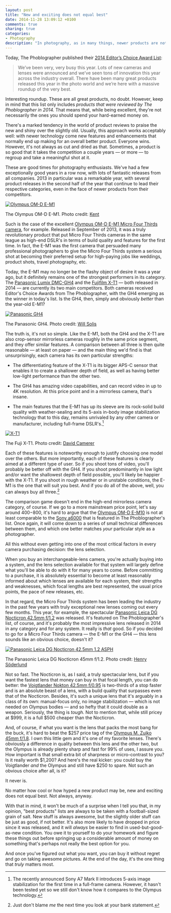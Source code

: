 ```yaml
---
layout: post
title: "New and exciting does not equal best"
date: 2014-11-28 13:09:12 +0100
comments: true
sharing: true
categories: 
- Photography
description: "In photography, as in many things, newer products are not always better."
---
```


Today, The Phoblographer published their [2014 Editor’s Choice Award List](http://www.thephoblographer.com/2014/11/28/phoblographers-2014-editors-choice-award-list/):

> We’ve been very, very busy this year. Lots of new cameras and lenses were announced and we’ve seen tons of innovation this year across the industry overall. There have been many great products released this year in the photo world and we’re here with a massive roundup of the very best.

Interesting roundup. These are all great products, no doubt. However, keep in mind that this list only includes _products that were reviewed by The Phoblographer in 2014._ That means that, while being excellent, they're not necessarily the ones you should spend your hard-earned money on. 

There's a marked tendency in the world of product reviews to praise the new and shiny over the slightly old. Usually, this approach works acceptably well: with newer technology come new features and enhancements that normally end up making for an overall better product. Everyone wins. However, it's not always as cut and dried as that. Sometimes, a product is so good that it takes the competition a couple years — or more — to regroup and take a meaningful shot at it.

These are good times for photography enthusiasts. We've had a few exceptionally good years in a row now, with lots of fantastic releases from all companies. 2013 in particular was a remarkable year, with several product releases in the second half of the year that continue to lead their respective categories, even in the face of newer products from their competitors. 

<p class="extra-width"><a href="https://www.flickr.com/photos/kentkc/14149050797" title="Olympus OM-D E-M1 by Kent, on Flickr"><img src="https://farm3.staticflickr.com/2919/14149050797_f53b24a482_h.jpg" alt="Olympus OM-D E-M1"></a></p>

<p class="photo-credit">The Olympus OM-D E-M1. Photo credit: <a href="https://www.flickr.com/photos/kentkc/">Kent</a></p>

Such is the case of the excellent [Olympus OM-D E-M1 Micro Four Thirds camera](http://www.amazon.com/gp/product/B00NGSLTBC/ref=as_li_tl?ie=UTF8&camp=1789&creative=390957&creativeASIN=B00NGSLTBC&linkCode=as2&tag=analogsens-20&linkId=AYILEIZGZDYF3JMB), for example. Released in September of 2013, it was a truly revolutionary product that put Micro Four Thirds cameras in the same league as high-end DSLR's in terms of build quality and features for the first time. In fact, the E-M1 was the first camera that persuaded many professional photographers to give the Micro Four Thirds system a serious shot at becoming their preferred setup for high-paying jobs like weddings, product shots, travel photography, etc.

Today, the E-M1 may no longer be the flashy object of desire it was a year ago, but it definitely remains one of the strongest performers in its category. The [Panasonic Lumix DMC-GH4](http://www.amazon.com/gp/product/B00I9GYG8O/ref=as_li_tl?ie=UTF8&camp=1789&creative=390957&creativeASIN=B00I9GYG8O&linkCode=as2&tag=analogsens-20&linkId=34VFQSSI2INQ46M5) and the [Fujifilm X-T1](http://www.amazon.com/gp/product/B00HYAL88W/ref=as_li_tl?ie=UTF8&camp=1789&creative=390957&creativeASIN=B00HYAL88W&linkCode=as2&tag=analogsens-20&linkId=OG2CFONST4IJI45E) — both released in 2014 — are currently its two main competitors. Both cameras received Editor's Choice Awards from The Phoblographer, with the GH4 emerging as the winner in today's list. Is the GH4, then, simply and obviously _better_ than the year-old E-M1?

<p class="extra-width"><a href="https://www.flickr.com/photos/fresh_soup/14296557895" title="Panasonic GH4 by Will Solis, on Flickr"><img src="https://farm4.staticflickr.com/3829/14296557895_1dec490df5_h.jpg" alt="Panasonic GH4"></a></p>

<p class="photo-credit">The Panasonic GH4. Photo credit: <a href="https://www.flickr.com/photos/fresh_soup/">Will Solis</a></p>

The truth is, it's not so simple. Like the E-M1, both the GH4 and the X-T1 are also crop-sensor mirrorless cameras roughly in the same price segment, and they offer similar features. A comparison between all three is then quite reasonable — at least on paper — and the main thing we'd find is that unsurprisingly, each camera has its own particular strengths:

* The differentiating feature of the X-T1 is its bigger APS-C sensor that enables it to create a shallower depth of field, as well as having better low-light performance than the other two.

* The GH4 has amazing video capabilities, and can record video in up to 4K resolution. At this price point and in a mirrorless camera, that's insane.

* The main features that the E-M1 has up its sleeve are its rock-solid build quality with weather-sealing and its 5-axis in-body image stabilization technology that to this day, remains unrivaled by any other camera or manufacturer, including full-frame DSLR's.[^camera1]

[^camera1]: The recently announced Sony A7 Mark II introduces 5-axis image stabilization for the first time in a full-frame camera. However, it hasn't been tested yet so we still don't know how it compares to the Olympus technology.

<p class="extra-width"><a href="https://www.flickr.com/photos/k100dave/13441006743" title="X-T1 by David Camerer, on Flickr"><img src="https://farm6.staticflickr.com/5322/13441006743_1df8e32b3f_h.jpg" alt="X-T1"></a></p>

<p class="photo-credit">The Fuji X-T1. Photo credit: <a href="https://www.flickr.com/photos/k100dave/">David Camerer</a></p>

Each of these features is noteworthy enough to justify choosing one model over the others. But more importantly, each of these features is clearly aimed at a different type of user. So if you shoot tons of video, you'll probably be better off with the GH4. If you shoot predominantly in low light and/or want the shallowest depth of field possible, you'll likely be happier with the X-T1. If you shoot in rough weather or in unstable conditions, the E-M1 is the one that will suit you best. And if you do all of the above, well, you can always buy all three.[^camera2]

[^camera2]: Just don't blame _me_ the next time you look at your bank statement.

The comparison game doesn't end in the high-end mirrorless camera category, of course. If we go to a more mainstream price point, let's say around $400-$800, it's hard to argue that the [Olympus OM-D E-M10](http://www.amazon.com/gp/product/B00HPQ09H6/ref=as_li_tl?ie=UTF8&camp=1789&creative=390957&creativeASIN=B00HPQ09H6&linkCode=as2&tag=analogsens-20&linkId=SRKZ2MO2PZNRPRNH) is not at least comparable to the [Sony a6000](http://www.amazon.com/gp/product/B00I8BICCG/ref=as_li_tl?ie=UTF8&camp=1789&creative=390957&creativeASIN=B00I8BICCG&linkCode=as2&tag=analogsens-20&linkId=5HKXEMLEU5FKKJTO) that is featured in The Phoblographer's list. Once again, it will come down to a series of small technical differences between them, and which one better matches _your_ particular style as a photographer.

All this without even getting into one of the most critical factors in every camera purchasing decision: the lens selection.

When you buy an interchangeable-lens camera, you're actually buying into a system, and the lens selection available for that system will largely define what you'll be able to do with it for many years to come. Before committing to a purchase, it is absolutely essential to become at least reasonably informed about which lenses are available for each system, their strengths and weaknesses, which focal lengths are best represented, the usual price points, the pace of new releases, etc.

In that regard, the Micro Four Thirds system has been leading the industry in the past few years with truly exceptional new lenses coming out every few months. This year, for example, the spectacular [Panasonic Leica DG Nocticron 42.5mm f/1.2](http://www.amazon.com/gp/product/B00HXE4GZQ/ref=as_li_tl?ie=UTF8&camp=1789&creative=390957&creativeASIN=B00HXE4GZQ&linkCode=as2&tag=analogsens-20&linkId=37PIA66A46YK5B5Q) was released. It's featured on The Phoblographer's list, of course, and it's probably the most impressive lens released in 2014 in any category and for any system. It really is _that_ good. So if you decided to go for a Micro Four Thirds camera — the E-M1 or the GH4 — this lens sounds like an obvious choice, doesn't it?

<p class="extra-width"><a href="https://www.flickr.com/photos/hrns/13167420533" title="Panasonic Leica DG Nocticron 42.5mm 1.2 ASPH by Henry Söderlund, on Flickr"><img src="https://farm8.staticflickr.com/7395/13167420533_ebfbbf3258_h.jpg" alt="Panasonic Leica DG Nocticron 42.5mm 1.2 ASPH"></a></p>

<p class="photo-credit">The Panasonic Leica DG Nocticron 45mm f/1.2. Photo credit: <a href="https://www.flickr.com/photos/hrns/">Henry Söderlund</a></p>

Not so fast. The Nocticron is, as I said, a truly spectacular lens, but if you want the fastest lens that money can buy in that focal length, you can do better: the [Voigtlander Nokton 42.5mm f/0.95](http://www.amazon.com/gp/product/B00EHG419Y/ref=as_li_tl?ie=UTF8&camp=1789&creative=390957&creativeASIN=B00EHG419Y&linkCode=as2&tag=analogsens-20&linkId=LZVW6YNS2ZX6ZVEV) is two-thirds of a stop faster and is an absolute beast of a lens, with a build quality that surpasses even that of the Nocticron. Besides, it's such a unique lens that it's arguably in a class of its own: manual-focus only, no image stabilization — which is not needed on Olympus bodies — and so hefty that it could double as a weapon. Seriously, the thing is _tough._ Not to mention that, while still pricey at $999, it is a full $500 cheaper than the Nocticron.

And, of course, if what you want is the lens that packs the most bang for the buck, it's hard to beat the $257 price tag of the [Olympus M. Zuiko 45mm f/1.8](http://www.amazon.com/gp/product/B0058G40O8/ref=as_li_tl?ie=UTF8&camp=1789&creative=390957&creativeASIN=B0058G40O8&linkCode=as2&tag=analogsens-20&linkId=AEKE4KWANAKUSJ4Z). I own this little gem and it's one of my favorite lenses. There's obviously a difference in quality between this lens and the other two, but the Olympus is already plenty sharp and fast for 99% of uses, I assure you. How important is that small extra bit of sharpness or micro-contrast to you? Is it really worth $1,200? And here's the real kicker: you could buy the Voigtlander _and_ the Olympus and still have $250 to spare. Not such an obvious choice after all, is it?

It never is.

No matter how cool or how hyped a new product may be, new and exciting does not equal best. Not always, anyway. 

With that in mind, it won't be much of a surprise when I tell you that, in my opinion, "best products" lists are always to be taken with a football-sized grain of salt. New stuff is always awesome, but the slightly older stuff can be just as good, if not better. It's also more likely to have dropped in price since it was released, and it will _always_ be easier to find in used-but-good-as-new condition. You owe it to yourself to do your homework and figure these things out before springing up a considerable amount of money on something that's perhaps not really the best option for you.

And once you've figured out what you want, you can buy it without regret and go on taking awesome pictures. At the end of the day, it's the one thing that _truly_ matters most.